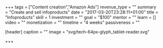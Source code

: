 +++
tags = ["Content creation","Amazon Ads"]
revenue_type = ""
summary = "Create and sell infoproducts"
date = "2017-03-20T23:28:11+01:00"
title = "Infoproducts"
skill = 1
investment = ""
goal = "$100"
mentor = ""
learn = []
video = ""
monetization = ""
timeline = "4 weeks"
passiveness = ""

[header]
  caption = ""
  image = "svg/tech-64px-glyph_tablet-reader.svg"

+++

